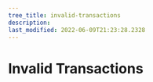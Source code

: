 ```yaml
---
tree_title: invalid-transactions
description: 
last_modified: 2022-06-09T21:23:28.2328
---
```


# Invalid Transactions
